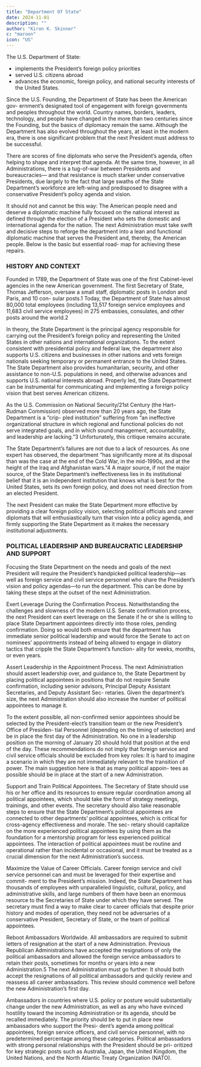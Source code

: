 ```yaml
---
title: "Department Of State"
date: 2024-11-01
description: ""
author: "Kiron K. Skinner"
c: "maroon"
icon: "US"
---
```




The U.S. Department of State:
- implements the President’s foreign policy priorities
- served U.S. citizens abroad
- advances the economic, foreign policy, and national security interests of the United States.


Since the U.S. Founding, the Department of State has been the American gov- ernment’s designated tool of engagement with foreign governments and peoples throughout the world. Country names, borders, leaders, technology, and people have changed in the more than two centuries since the Founding, but the basics of diplomacy remain the same. Although the Department has also evolved throughout the years, at least in the modern era, there is one significant problem that the next President must address to be successful.

There are scores of fine diplomats who serve the President’s agenda, often helping to shape and interpret that agenda. At the same time, however, in all Administrations, there is a tug-of-war between Presidents and bureaucracies— and that resistance is much starker under conservative Presidents, due largely to the fact that large swaths of the State Department’s workforce are left-wing and predisposed to disagree with a conservative President’s policy agenda and vision.

It should not and cannot be this way: The American people need and deserve a diplomatic machine fully focused on the national interest as defined through the election of a President who sets the domestic and international agenda for the nation. The next Administration must take swift and decisive steps to reforge the department into a lean and functional diplomatic machine that serves the President and, thereby, the American people. Below is the basic but essential road- map for achieving these repairs.


### HISTORY AND CONTEXT

Founded in 1789, the Department of State was one of the first Cabinet-level
agencies in the new American government. The first Secretary of State, Thomas
Jefferson, oversaw a small staff, diplomatic posts in London and Paris, and 10 con-
sular posts.1 Today, the Department of State has almost 80,000 total employees
(including 13,517 foreign service employees and 11,683 civil service employees) in
275 embassies, consulates, and other posts around the world.2

In theory, the State Department is the principal agency responsible for carrying
out the President’s foreign policy and representing the United States in other nations
and international organizations. To the extent consistent with presidential policy and
federal law, the department also supports U.S. citizens and businesses in other nations
and vets foreign nationals seeking temporary or permanent entrance to the United
States. The State Department also provides humanitarian, security, and other assistance
to non-U.S. populations in need, and otherwise advances and supports U.S. national
interests abroad. Properly led, the State Department can be instrumental for communicating and implementing a foreign policy vision that best serves American citizens.

As the U.S. Commission on National Security/21st Century (the Hart–Rudman
Commission) observed more than 20 years ago, the State Department is a “crip-
pled institution” suffering from “an ineffective organizational structure in which
regional and functional policies do not serve integrated goals, and in which sound
management, accountability, and leadership are lacking.”3 Unfortunately, this
critique remains accurate.

The State Department’s failures are not due to a lack of resources. As one
expert has observed, the department “has significantly more at its disposal than
was the case at the end of the Cold War, in the mid-1990s, and at the height of the
Iraq and Afghanistan wars.”4 A major source, if not the major source, of the State
Department’s ineffectiveness lies in its institutional belief that it is an independent
institution that knows what is best for the United States, sets its own foreign policy,
and does not need direction from an elected President.

The next President can make the State Department more effective by providing
a clear foreign policy vision, selecting political officials and career diplomats that
will enthusiastically turn that vision into a policy agenda, and firmly supporting
the State Department as it makes the necessary institutional adjustments.


### POLITICAL LEADERSHIP AND BUREAUCRATIC LEADERSHIP AND SUPPORT

Focusing the State Department on the needs and goals of the next President
will require the President’s handpicked political leadership—as well as foreign service and civil service personnel who share the President’s vision and policy
agendas—to run the department. This can be done by taking these steps at the
outset of the next Administration.

Exert Leverage During the Confirmation Process. Notwithstanding the
challenges and slowness of the modern U.S. Senate confirmation process, the next
President can exert leverage on the Senate if he or she is willing to place State
Department appointees directly into those roles, pending confirmation. Doing so
would both ensure that the department has immediate senior political leadership
and would force the Senate to act on nominees’ appointments instead of being
allowed to engage in dilatory tactics that cripple the State Department’s function-
ality for weeks, months, or even years.

Assert Leadership in the Appointment Process. The next Administration
should assert leadership over, and guidance to, the State Department by placing
political appointees in positions that do not require Senate confirmation, including
senior advisors, Principal Deputy Assistant Secretaries, and Deputy Assistant Sec-
retaries. Given the department’s size, the next Administration should also increase
the number of political appointees to manage it.

To the extent possible, all non-confirmed senior appointees should be selected
by the President-elect’s transition team or the new President’s Office of Presiden-
tial Personnel (depending on the timing of selection) and be in place the first day
of the Administration. No one in a leadership position on the morning of January
20 should hold that position at the end of the day. These recommendations do not
imply that foreign service and civil service officials should be excluded from key
roles: It is hard to imagine a scenario in which they are not immediately relevant to
the transition of power. The main suggestion here is that as many political appoin-
tees as possible should be in place at the start of a new Administration.

Support and Train Political Appointees. The Secretary of State should use
his or her office and its resources to ensure regular coordination among all political
appointees, which should take the form of strategy meetings, trainings, and other
events. The secretary should also take reasonable steps to ensure that the State
Department’s political appointees are connected to other departments’ political
appointees, which is critical for cross-agency effectiveness and morale. The sec-
retary should capitalize on the more experienced political appointees by using
them as the foundation for a mentorship program for less experienced political
appointees. The interaction of political appointees must be routine and operational
rather than incidental or occasional, and it must be treated as a crucial dimension
for the next Administration’s success.

Maximize the Value of Career Officials. Career foreign service and civil
service personnel can and must be leveraged for their expertise and commit-
ment to the President’s mission. Indeed, the State Department has thousands of
employees with unparalleled linguistic, cultural, policy, and administrative skills, and large numbers of them have been an enormous resource to the Secretaries of State under which they have served. The secretary must find a way to make clear
to career officials that despite prior history and modes of operation, they need
not be adversaries of a conservative President, Secretary of State, or the team of
political appointees.

Reboot Ambassadors Worldwide. All ambassadors are required to submit
letters of resignation at the start of a new Administration. Previous Republican
Administrations have accepted the resignations of only the political ambassadors
and allowed the foreign service ambassadors to retain their posts, sometimes for
months or years into a new Administration.5 The next Administration must go
further: It should both accept the resignations of all political ambassadors and
quickly review and reassess all career ambassadors. This review should commence
well before the new Administration’s first day.

Ambassadors in countries where U.S. policy or posture would substantially
change under the new Administration, as well as any who have evinced hostility
toward the incoming Administration or its agenda, should be recalled immediately.
The priority should be to put in place new ambassadors who support the Presi-
dent’s agenda among political appointees, foreign service officers, and civil service
personnel, with no predetermined percentage among these categories. Political
ambassadors with strong personal relationships with the President should be pri-
oritized for key strategic posts such as Australia, Japan, the United Kingdom, the
United Nations, and the North Atlantic Treaty Organization (NATO).
